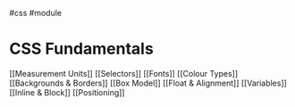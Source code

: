 #css #module 

# CSS Fundamentals
[[Measurement Units]]
[[Selectors]]
[[Fonts]]
[[Colour Types]]
[[Backgrounds & Borders]]
[[Box Model]]
[[Float & Alignment]]
[[Variables]]
[[Inline & Block]]
[[Positioning]]